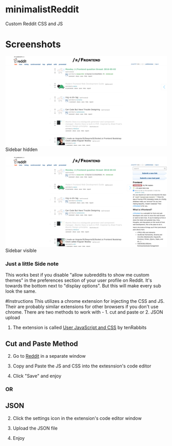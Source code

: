 # minimalistReddit
Custom Reddit CSS and JS

# Screenshots
![Screenshot of Minimalist Reddit](https://github.com/jtree5757/minimalistReddit/blob/master/Screenshots/Reddit-Minimal.png)
Sidebar hidden

![Screenshot of Minimalist Reddit with Sidebar](https://github.com/jtree5757/minimalistReddit/blob/master/Screenshots/Reddit-Minimal-Sidebar.png)
Sidebar visible

### Just a little Side note
This works best if you disable "allow subreddits to show me custom themes" in the preferences section of your user profile on Reddit. It's towards the bottom next to "display options". But this will make every sub look the same. 

#Instructions
This utilizes a chrome extension for injecting the CSS and JS. Their are probably similar extensions for other browsers if you don't use chrome. There are two methods to work with - 1. cut and paste or 2. JSON upload

1. The extension is called [User JavaScript and CSS](https://chrome.google.com/webstore/detail/user-javascript-and-css/nbhcbdghjpllgmfilhnhkllmkecfmpld) by tenRabbits

## Cut and Paste Method
2. Go to [Reddit](https://reddit.com) in a separate window

3. Copy and Paste the JS and CSS into the extesnsion's code editor

4. Click "Save" and enjoy

### OR

## JSON
2. Click the settings icon in the extension's code editor window

3. Upload the JSON file

4. Enjoy
